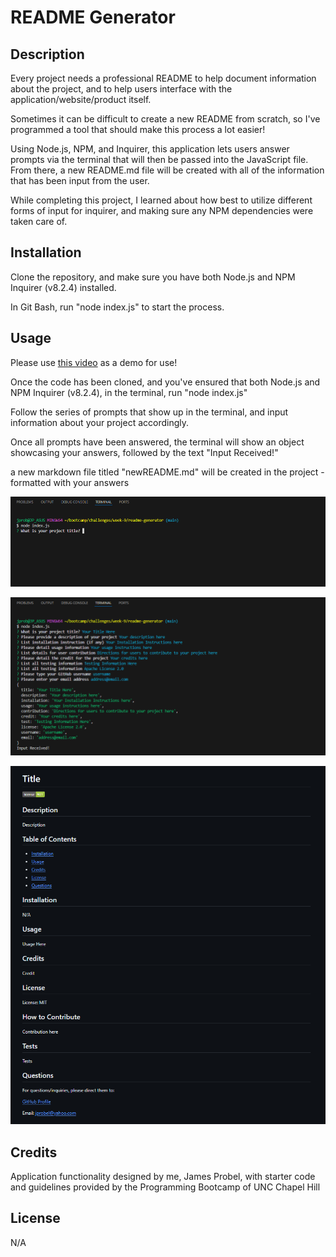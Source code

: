 # README Generator

## Description

Every project needs a professional README to help document information about the project, and to help users interface with the application/website/product itself.

Sometimes it can be difficult to create a new README from scratch, so I've programmed a tool that should make this process a lot easier!

Using Node.js, NPM, and Inquirer, this application lets users answer prompts via the terminal that will then be passed into the JavaScript file. From there, a new README.md file will be created with all of the information that has been input from the user.

While completing this project, I learned about how best to utilize different forms of input for inquirer, and making sure any NPM dependencies were taken care of.

## Installation

Clone the repository, and make sure you have both Node.js and NPM Inquirer (v8.2.4) installed.

In Git Bash, run "node index.js" to start the process.

## Usage

Please use [this video](https://www.youtube.com/watch?v=hiI5AuiM_aU) as a demo for use!

Once the code has been cloned, and you've ensured that both Node.js and NPM Inquirer (v8.2.4), in the terminal, run "node index.js"

Follow the series of prompts that show up in the terminal, and input information about your project accordingly.

Once all prompts have been answered, the terminal will show an object showcasing your answers, followed by the text "Input Received!"

a new markdown file titled "newREADME.md" will be created in the project - formatted with your answers

![screenshot1](./assets/images/screenshot1.png)

![screenshot2](./assets/images/screenshot2.png)

![screenshot3](./assets/images/screenshot3.png)
    

## Credits

Application functionality designed by me, James Probel, with starter code and guidelines provided by the Programming Bootcamp of UNC Chapel Hill

## License

N/A
